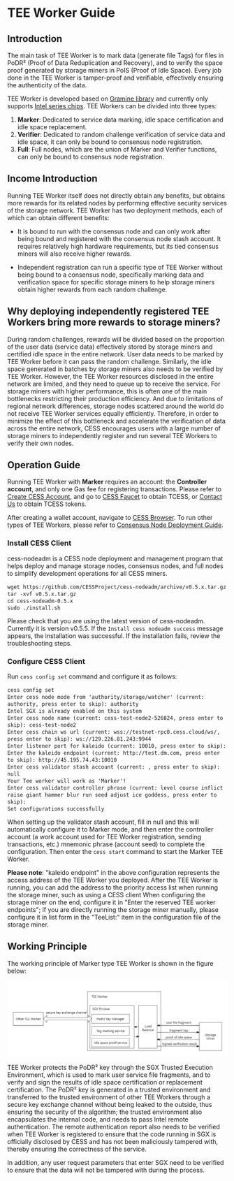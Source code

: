 # TEE Worker Guide

## Introduction

The main task of TEE Worker is to mark data (generate file Tags) for files in PoDR² (Proof of Data Reduplication and Recovery), and to verify the space proof generated by storage miners in PoIS (Proof of Idle Space). Every job done in the TEE Worker is tamper-proof and verifiable, effectively ensuring the authenticity of the data.

TEE Worker is developed based on [Gramine library](https://gramineproject.io/) and currently only supports [Intel series chips](https://www.intel.com/content/www/us/en/developer/articles/tool/intel-trusted-execution-technology.html). TEE Workers can be divided into three types:

1. **Marker**: Dedicated to service data marking, idle space certification and idle space replacement.
2. **Verifier**: Dedicated to random challenge verification of service data and idle space, it can only be bound to consensus node registration.
3. **Full**: Full nodes, which are the union of Marker and Verifier functions, can only be bound to consensus node registration.

## Income Introduction

Running TEE Worker itself does not directly obtain any benefits, but obtains more rewards for its related nodes by performing effective security services of the storage network. TEE Worker has two deployment methods, each of which can obtain different benefits:

- It is bound to run with the consensus node and can only work after being bound and registered with the consensus node stash account. It requires relatively high hardware requirements, but its tied consensus miners will also receive higher rewards.

- Independent registration can run a specific type of TEE Worker without being bound to a consensus node, specifically marking data and verification space for specific storage miners to help storage miners obtain higher rewards from each random challenge.

## Why deploying independently registered TEE Workers bring more rewards to storage miners?

During random challenges, rewards will be divided based on the proportion of the user data (service data) effectively stored by storage miners and certified idle space in the entire network. User data needs to be marked by TEE Worker before it can pass the random challenge. Similarly, the idle space generated in batches by storage miners also needs to be verified by TEE Worker. However, the TEE Worker resources disclosed in the entire network are limited, and they need to queue up to receive the service. For storage miners with higher performance, this is often one of the main bottlenecks restricting their production efficiency. And due to limitations of regional network differences, storage nodes scattered around the world do not receive TEE Worker services equally efficiently. Therefore, in order to minimize the effect of this bottleneck and accelerate the verification of data across the entire network, CESS encourages users with a large number of storage miners to independently register and run several TEE Workers to verify their own nodes.

## Operation Guide

Running TEE Worker with **Marker** requires an account: the **Controller account**, and only one Gas fee for registering transactions. Please refer to [Create CESS Account](../community/cess-account.md), and go to [CESS Faucet](https://cess.cloud/faucet.html) to obtain TCESS, or [Contact Us](../introduction/contact.md) to obtain TCESS tokens.

After creating a wallet account, navigate to [CESS Browser](https://polkadot.js.org/apps/?rpc=wss%3A%2F%2Ftestnet-rpc0.cess.cloud%2Fws%2F#/explorer). To run other types of TEE Workers, please refer to [Consensus Node Deployment Guide](../consensus-miner/running.md).

### Install CESS Client

cess-nodeadm is a CESS node deployment and management program that helps deploy and manage storage nodes, consensus nodes, and full nodes to simplify development operations for all CESS miners.

``` shell
wget https://github.com/CESSProject/cess-nodeadm/archive/v0.5.x.tar.gz
tar -xvf v0.5.x.tar.gz
cd cess-nodeadm-0.5.x
sudo ./install.sh
```

Please check that you are using the latest version of cess-nodeadm. Currently it is version v0.5.5.
If the `Install cess nodeadm success` message appears, the installation was successful.
If the installation fails, review the troubleshooting steps.

### Configure CESS Client

Run `cess config set` command and configure it as follows:

```shell
cess config set
Enter cess node mode from 'authority/storage/watcher' (current: authority, press enter to skip): authority
Intel SGX is already enabled on this system
Enter cess node name (current: cess-test-node2-526824, press enter to skip): cess-test-node2
Enter cess chain ws url (current: wss://testnet-rpc0.cess.cloud/ws/, press enter to skip): ws://129.226.81.243:9944
Enter listener port for kaleido (current: 10010, press enter to skip):
Enter the kaleido endpoint (current: http://test.dm.com, press enter to skip): http://45.195.74.43:10010
Enter cess validator stash account (current: , press enter to skip): null
Your Tee worker will work as 'Marker'!
Enter cess validator controller phrase (current: level course inflict raise giant hammer blur run seed adjust ice goddess, press enter to skip):
Set configurations successfully
```

When setting up the validator stash account, fill in null and this will automatically configure it to Marker mode, and then enter the controller account (a work account used for TEE Worker registration, sending transactions, etc.) mnemonic phrase (account seed) to complete the configuration. Then enter the `cess start` command to start the Marker TEE Worker.

**Please note**: "kaleido endpoint" in the above configuration represents the access address of the TEE Worker you deployed. After the TEE Worker is running, you can add the address to the priority access list when running the storage miner, such as using a CESS client When configuring the storage miner on the end, configure it in "Enter the reserved TEE worker endpoints"; if you are directly running the storage miner manually, please configure it in list form in the "TeeList:" item in the configuration file of the storage miner.

## Working Principle

The working principle of Marker type TEE Worker is shown in the figure below:

![Marker TEE worker workflow](../assets/storage-miner/teeworker/tee-workflow.jpeg)

TEE Worker protects the PoDR² key through the SGX Trusted Execution Environment, which is used to mark user service file fragments, and to verify and sign the results of idle space certification or replacement certification. The PoDR² key is generated in a trusted environment and transferred to the trusted environment of other TEE Workers through a secure key exchange channel without being leaked to the outside, thus ensuring the security of the algorithm; the trusted environment also encapsulates the internal code, and needs to pass Intel remote authentication. The remote authentication report also needs to be verified when TEE Worker is registered to ensure that the code running in SGX is officially disclosed by CESS and has not been maliciously tampered with, thereby ensuring the correctness of the service.

In addition, any user request parameters that enter SGX need to be verified to ensure that the data will not be tampered with during the process.
